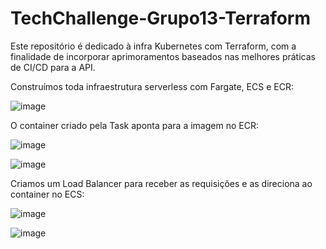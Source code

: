 # TechChallenge-Grupo13-Terraform
Este repositório é dedicado à infra Kubernetes com Terraform, com a finalidade de incorporar aprimoramentos baseados nas melhores práticas de CI/CD para a API.

Construímos toda infraestrutura serverless com Fargate, ECS e ECR:

![image](https://github.com/eraldoads/TechChallenge-Grupo13-K8sTerraform/assets/47857203/4c6e390d-86ee-41e5-9963-88de03449c3d)

O container criado pela Task aponta para a imagem no ECR:

![image](https://github.com/eraldoads/TechChallenge-Grupo13-K8sTerraform/assets/47857203/bebf65c6-ce22-49d4-b671-57f02cf70a0d)

![image](https://github.com/eraldoads/TechChallenge-Grupo13-K8sTerraform/assets/47857203/9ee3d86b-e527-44b5-b52f-27172a3f6a8f)


Criamos um Load Balancer para receber as requisições e as direciona ao container no ECS:

![image](https://github.com/eraldoads/TechChallenge-Grupo13-K8sTerraform/assets/47857203/53b776ec-fc35-452c-acdd-2338891fe525)

![image](https://github.com/eraldoads/TechChallenge-Grupo13-K8sTerraform/assets/47857203/e7c1859f-4d5a-4931-91b5-087ebf23284d)





